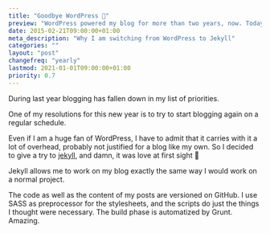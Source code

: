 ```yaml
---
title: "Goodbye WordPress 👋"
preview: "WordPress powered my blog for more than two years, now. Today I am switching to Jekyll... in this post the rationale beyond my choice."
date: 2015-02-21T09:00:00+01:00
meta_description: "Why I am switching from WordPress to Jekyll"
categories: ""
layout: "post"
changefreq: "yearly"
lastmod: 2021-01-01T09:00:00+01:00
priority: 0.7
---
```


During last year blogging has fallen down in my list of priorities.

One of my resolutions for this new year is to try to start blogging again on a regular schedule.

Even if I am a huge fan of WordPress, I have to admit that it carries with it a lot of overhead, probably not justified for a blog like my own. So I decided to give a try to [jekyll](http://jekyllrb.com/ "Simple, blog-aware, static sites"), and damn, it was love at first sight 🤩

Jekyll allows me to work on my blog exactly the same way I would work on a normal project.

The code as well as the content of my posts are versioned on GitHub. I use SASS as preprocessor for the stylesheets, and the scripts do just the things I thought were necessary. The build phase is automatized by Grunt. Amazing.
